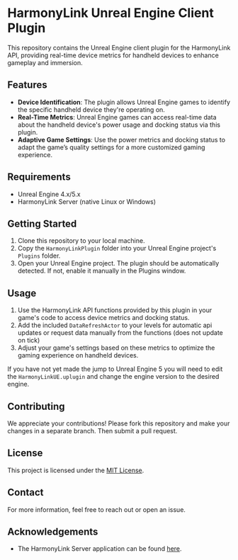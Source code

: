 # HarmonyLink Unreal Engine Client Plugin

This repository contains the Unreal Engine client plugin for the HarmonyLink API, providing real-time device metrics for handheld devices to enhance gameplay and immersion.

## Features

- **Device Identification**: The plugin allows Unreal Engine games to identify the specific handheld device they're operating on.
- **Real-Time Metrics**: Unreal Engine games can access real-time data about the handheld device's power usage and docking status via this plugin.
- **Adaptive Game Settings**: Use the power metrics and docking status to adapt the game’s quality settings for a more customized gaming experience.

## Requirements

- Unreal Engine 4.x/5.x
- HarmonyLink Server (native Linux or Windows)

## Getting Started

1. Clone this repository to your local machine.
2. Copy the `HarmonyLinkPlugin` folder into your Unreal Engine project's `Plugins` folder.
3. Open your Unreal Engine project. The plugin should be automatically detected. If not, enable it manually in the Plugins window.

## Usage

1. Use the HarmonyLink API functions provided by this plugin in your game's code to access device metrics and docking status.
2. Add the included `DataRefreshActor` to your levels for automatic api updates or request data manually from the functions (does not update on tick)
3. Adjust your game's settings based on these metrics to optimize the gaming experience on handheld devices.

If you have not yet made the jump to Unreal Engine 5 you will need to edit the `HarmonyLinkUE.uplugin` and change the engine version to the desired engine.

## Contributing

We appreciate your contributions! Please fork this repository and make your changes in a separate branch. Then submit a pull request.

## License

This project is licensed under the [MIT License](LICENSE).

## Contact

For more information, feel free to reach out or open an issue.

## Acknowledgements

- The HarmonyLink Server application can be found [here](https://github.com/Jordonbc/HarmonyLinkServer).
